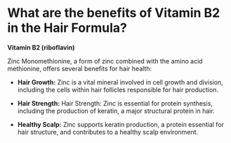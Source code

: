 # What are the benefits of Vitamin B2 in the Hair Formula?

**Vitamin B2 (riboflavin)** 

Zinc Monomethionine, a form of zinc combined with the amino acid methionine, offers several benefits for hair health: 

- **Hair Growth:** Zinc is a vital mineral involved in cell growth and division, including the cells within hair follicles responsible for hair production. 

- **Hair Strength:** Hair Strength: Zinc is essential for protein synthesis, including the production of keratin, a major structural protein in hair. 

- **Healthy Scalp:** Zinc supports keratin production, a protein essential for hair structure, and contributes to a healthy scalp environment.